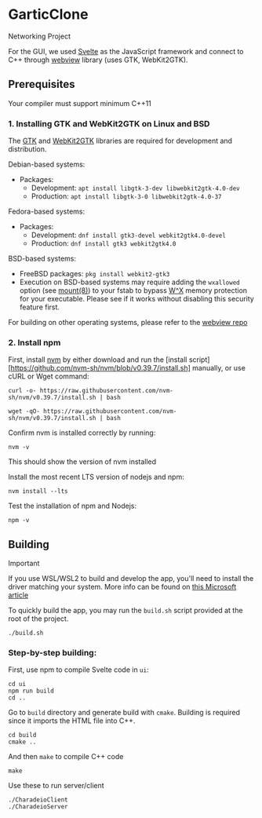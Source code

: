 # GarticClone
  Networking Project

For the GUI, we used [Svelte][svelte] as the JavaScript framework and connect to C++ through [webview][webview] library (uses GTK, WebKit2GTK).

## Prerequisites

Your compiler must support minimum C++11

### 1. Installing GTK and WebKit2GTK on Linux and BSD

The [GTK][gtk] and [WebKit2GTK][webkitgtk] libraries are required for development and distribution.

Debian-based systems:

* Packages:
  * Development: `apt install libgtk-3-dev libwebkit2gtk-4.0-dev`
  * Production: `apt install libgtk-3-0 libwebkit2gtk-4.0-37`

Fedora-based systems:

* Packages:
  * Development: `dnf install gtk3-devel webkit2gtk4.0-devel`
  * Production: `dnf install gtk3 webkit2gtk4.0`

BSD-based systems:

* FreeBSD packages: `pkg install webkit2-gtk3`
* Execution on BSD-based systems may require adding the `wxallowed` option (see [mount(8)](https://man.openbsd.org/mount.8))  to your fstab to bypass [W^X](https://en.wikipedia.org/wiki/W%5EX "write xor execute") memory protection for your executable. Please see if it works without disabling this security feature first.

For building on other operating systems, please refer to the [webview repo][webview]

### 2. Install npm

First, install [nvm][nvm] by either download and run the [install script][https://github.com/nvm-sh/nvm/blob/v0.39.7/install.sh] manually, or use cURL or Wget command:
```
curl -o- https://raw.githubusercontent.com/nvm-sh/nvm/v0.39.7/install.sh | bash
```
```
wget -qO- https://raw.githubusercontent.com/nvm-sh/nvm/v0.39.7/install.sh | bash
```

Confirm nvm is installed correctly by running:
```
nvm -v
```
This should show the version of nvm installed

Install the most recent LTS version of nodejs and npm:
```
nvm install --lts
```

Test the installation of npm and Nodejs:
```
npm -v
```

## Building

> [!IMPORTANT]
> If you use WSL/WSL2 to build and develop the app, you'll need to install the driver matching your system. More info can be found on [this Microsoft article][wslgui]

To quickly build the app, you may run the `build.sh` script provided at the root of the project.

```
./build.sh
```

### Step-by-step building:

First, use npm to compile Svelte code in `ui`:
```
cd ui
npm run build
cd ..
```

Go to `build` directory and generate build with `cmake`.
Building is required since it imports the HTML file into C++.
```
cd build
cmake ..
```

And then `make` to compile C++ code
```
make
```

Use these to run server/client
```
./CharadeioClient
./CharadeioServer
```

[gtk]:        https://docs.gtk.org/gtk3/
[webkitgtk]:  https://webkitgtk.org/
[webview]:    https://github.com/webview/webview
[svelte]:     https://svelte.dev
[nvm]:        https://github.com/nvm-sh/nvm?tab=readme-ov-file#installing-and-updating
[wslgui]:     https://learn.microsoft.com/en-us/windows/wsl/tutorials/gui-apps
